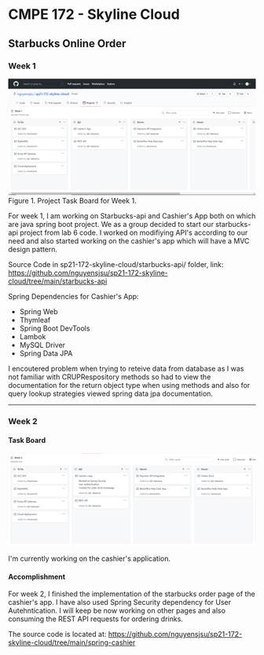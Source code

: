 # CMPE 172 - Skyline Cloud 
## Starbucks Online Order

### Week 1

![Project Task Board Week 1](images/ajit/week1/Project_task_board.PNG) Figure 1. Project Task Board for Week 1.

For week 1, I am working on Starbucks-api and Cashier's App both on which are java spring boot project. We as a group decided to start our starbucks-api project from lab 6 code.
I worked on modifiying API's according to our need and also started working on the cashier's app which will have a MVC design pattern. 

Source Code in sp21-172-skyline-cloud/starbucks-api/ folder, link: https://github.com/nguyensjsu/sp21-172-skyline-cloud/tree/main/starbucks-api 

Spring Dependencies for Cashier's App: 
  * Spring Web
  * Thymleaf
  * Spring Boot DevTools
  * Lambok
  * MySQL Driver
  * Spring Data JPA

I encoutered problem when trying to reteive data from database as I was not familiar with CRUPRespository methods so had to view the documentation for the return object type 
when using methods and also for query lookup strategies viewed spring data jpa documentation.

---
### Week 2

#### Task Board

![Project Progress Dashboard](images/ajit/week2/project_progress_dashboard.PNG)

I'm currently working on the cashier's application.

#### Accomplishment

For week 2, I finished the implementation of the starbucks order page of the cashier's app. I have also used Spring Security dependency for User Autehntication. I will keep be now working on other pages and also consuming the REST API requests for ordering drinks.

The source code is located at: https://github.com/nguyensjsu/sp21-172-skyline-cloud/tree/main/spring-cashier
